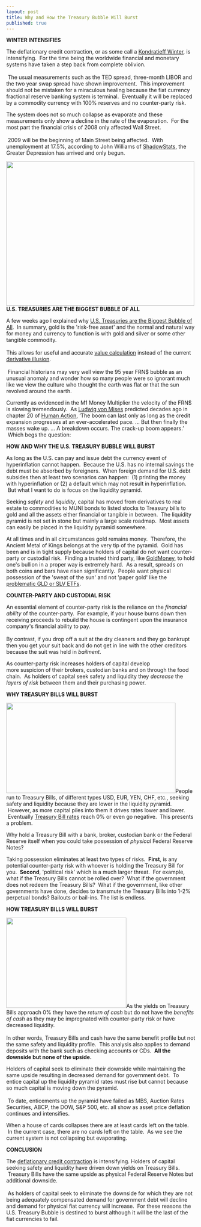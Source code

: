 ```yaml
---
layout: post
title: Why and How the Treasury Bubble Will Burst
published: true
---
```

<p><strong>WINTER INTENSIFIES</strong></p>
<p>The deflationary credit contraction, or as some call a <a href="http://www.runtogold.com/2008/02/first-snowfall-of-kondratieff-winter/" target="_blank">Kondratieff Winter</a>, is intensifying.  For the time being the worldwide financial and monetary systems have taken a step back from complete oblivion. <br/><br/> The usual measurements such as the TED spread, three-month LIBOR and the two year swap spread have shown improvement.  This improvement should not be mistaken for a miraculous healing because the fiat currency fractional reserve banking system is terminal.  Eventually it will be replaced by a commodity currency with 100% reserves and no counter-party risk.</p>
<p>The system does not so much collapse as evaporate and these measurements only show a decline in the rate of the evaporation.  For the most part the financial crisis of 2008 only affected Wall Street. <br/><br/> 2009 will be the beginning of Main Street being affected.  With unemployment at 17.5%, according to John Williams of <a href="http://www.shadowstats.com/" target="_blank">ShadowStats</a>, the Greater Depression has arrived and only begun.</p>
<p><a href="http://www.runtogold.com/2008/02/first-snowfall-of-kondratieff-winter/" target="_blank"><img class="aligncenter" title="Kondratieff Winter" src="{{ site.baseurl }}/images/KondratieffWinter.jpg" alt="" width="501" height="384" /></a><strong>U.S. TREASURIES ARE THE BIGGEST BUBBLE OF ALL</strong></p>
<p>A few weeks ago I explained why <a href="http://www.runtogold.com/2009/01/united-states-treasuries-are-the-biggest-bubble-of-all/" target="_blank">U.S. Treasuries are the Biggest Bubble of All</a>.  In summary, gold is the 'risk-free asset' and the normal and natural way for money and currency to function is with gold and silver or some other tangible commodity.  <br/><br/>This allows for useful and accurate <a href="http://www.runtogold.com/2008/08/value-calculation/" target="_blank">value calculation</a> instead of the current <a href="http://www.runtogold.com/2008/10/derivative-illusion/" target="_blank">derivative illusion</a>. <br/><br/> Financial historians may very well view the 95 year FRN$ bubble as an unusual anomaly and wonder how so many people were so ignorant much like we view the culture who thought the earth was flat or that the sun revolved around the earth.</p>
<p>Currently as evidenced in the M1 Money Multiplier the velocity of the FRN$ is slowing tremendously.  As <a href="http://mises.org/humanaction/chap20sec6.asp" target="_blank">Ludwig von Mises</a> predicted decades ago in chapter 20 of <a href="https://www.amazon.com/dp/0865976317?tag=run07-20&amp;camp=0&amp;creative=0&amp;linkCode=as4&amp;creativeASIN=0865976317&amp;adid=03JCN7FYMMWNFSZG5NY3&amp;" target="_blank">Human Action</a>, ‘The boom can last only as long as the credit expansion progresses at an ever-accelerated pace. … But then finally the masses wake up. … A breakdown occurs. The crack-up boom appears.’  Which begs the question:</p>
<p><strong>HOW AND WHY THE U.S. TREASURY BUBBLE WILL BURST</strong></p>
<p>As long as the U.S. can pay and issue debt the currency event of hyperinflation cannot happen.  Because the U.S. has no internal savings the debt must be absorbed by foreigners.  When foreign demand for U.S. debt subsides then at least two scenarios can happen:  (1) printing the money with hyperinflation or (2) a default which may not result in hyperinflation.  But what I want to do is focus on the liquidity pyramid.</p>
<p>Seeking <em>safety</em> and <em>liquidity</em>, capital has moved from derivatives to real estate to commodities to MUNI bonds to listed stocks to Treasury bills to gold and all the assets either financial or tangible in between.  The liquidity pyramid is not set in stone but mainly a large scale roadmap.  Most assets can easily be placed in the liquidity pyramid somewhere.</p>
<p>At all times and in all circumstances gold remains money.  Therefore, the Ancient Metal of Kings belongs at the very tip of the pyramid.  Gold has been and is in tight supply because holders of capital do not want counter-party or custodial risk.  Finding a trusted third party, like <a href="http://www.runtogold.com/goldmoney" target="_blank">GoldMoney</a>, to hold one's bullion in a proper way is extremely hard.  As a result, spreads on both coins and bars have risen significantly.  People want physical possession of the 'sweat of the sun' and not 'paper gold' like the <a href="http://www.runtogold.com/2008/12/a-problem-with-gld-and-slv-etfs/" target="_blank">problematic GLD or SLV ETFs</a>.</p>
<p><strong>COUNTER-PARTY AND CUSTODIAL RISK</strong></p>
<p>An essential element of counter-party risk is the reliance on the <em>financial ability</em> of the counter-party.  For example, if your house burns down then receiving proceeds to rebuild the house is contingent upon the insurance company's financial ability to pay.  <br/><br/>By contrast, if you drop off a suit at the dry cleaners and they go bankrupt then you get your suit back and do not get in line with the other creditors because the suit was held in <em>bailment</em>.</p>
<p>As counter-party risk increases holders of capital develop more suspicion of their brokers, custodian banks and on through the food chain.  As holders of capital seek safety and liquidity they <em>decrease</em> the <em>layers of risk</em> between them and their purchasing power.</p>
<p><strong>WHY TREASURY BILLS WILL BURST</strong></p>
<p><a href="http://www.ustreas.gov/offices/domestic-finance/debt-management/interest-rate/yield.shtml" target="_blank"><img class="alignright" title="Treasury Rates for January 15 2009" src="{{ site.baseurl }}/images/TreasuryRatesJan15.png" alt="" width="451" height="240" /></a>People run to Treasury Bills, of different types USD, EUR, YEN, CHF, etc., seeking safety and liquidity because they are lower in the liquidity pyramid.  However, as more capital piles into them it drives rates lower and lower.  Eventually <a href="http://www.ustreas.gov/offices/domestic-finance/debt-management/interest-rate/yield.shtml" target="_blank">Treasury Bill rates</a> reach 0% or even go negative.  This presents a problem.</p>
<p>Why hold a Treasury Bill with a bank, broker, custodian bank or the Federal Reserve itself when you could take possession of <em>physical</em> Federal Reserve Notes?</p>
<p>Taking possession eliminates at least two types of risks.  <strong>First</strong>, is any potential counter-party risk with whoever is holding the Treasury Bill for you.  <strong>Second</strong>, 'political risk' which is a much larger threat.  For example, what if the Treasury Bills cannot be rolled over?  What if the government does not redeem the Treasury Bills?  What if the government, like other governments have done, decides to transmute the Treasury Bills into 1-2% perpetual bonds? Bailouts or bail-ins. The list is endless.</p>
<p><strong>HOW TREASURY BILLS WILL BURST</strong></p>
<p><img class="alignleft" title="Pile of Federal Reserve Note money and currency" src="{{ site.baseurl }}/images/pile-of-money.png" alt="" width="320" height="240" />As the yields on Treasury Bills approach 0% they have the <em>return of cash</em> but do not have the <em>benefits of cash</em> as they may be impregnated with counter-party risk or have decreased liquidity.  <br/><br/>In other words, Treasury Bills and cash have the same benefit profile but not the same safety and liquidity profile.  <strong><span style="font-weight: normal;">This analysis also applies to demand deposits with the bank such as checking accounts or CDs.  </span>All the downside but none of the upside.</strong></p>
<p>Holders of capital seek to eliminate their downside while maintaining the same upside resulting in decreased demand for government debt.  To entice capital up the liquidity pyramid rates must rise but cannot because so much capital is moving down the pyramid. <br/><br/> To date, enticements up the pyramid have failed as MBS, Auction Rates Securities, ABCP, the DOW, S&amp;P 500, etc. all show as asset price deflation continues and intensifies.</p>
<p>When a house of cards collapses there are at least cards left on the table.  In the current case, there are no cards left on the table.  As we see the current system is not collapsing but evaporating.</p>
<p><strong>CONCLUSION</strong></p>
<p>The <a href="http://www.runtogold.com/2008/02/first-snowfall-of-kondratieff-winter/" target="_blank">deflationary credit contraction</a> is intensifying. Holders of capital seeking safety and liquidity have driven down yields on Treasury Bills.  Treasury Bills have the same upside as physical Federal Reserve Notes but additional downside.<br/><br/>  As holders of capital seek to eliminate the downside for which they are not being adequately compensated demand for government debt will decline and demand for physical fiat currency will increase.  For these reasons the U.S. Treasury Bubble is destined to burst although it will be the last of the fiat currencies to fail.</p>
